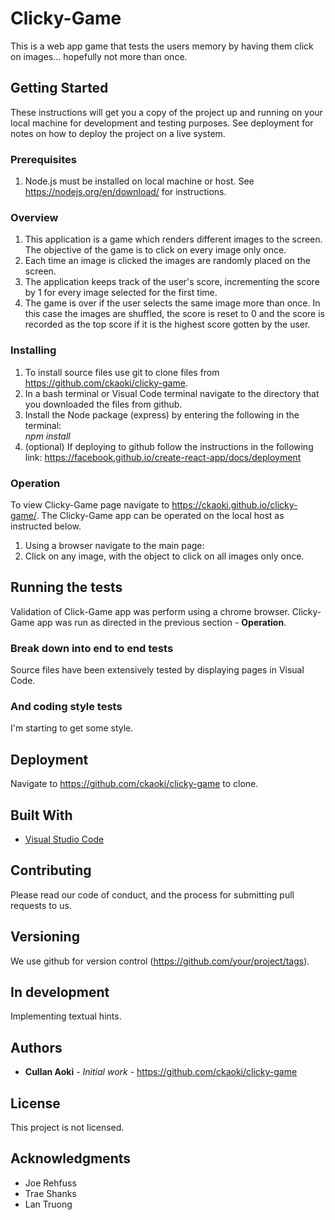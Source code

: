 # Clicky-Game

This is a web app game that tests the users memory by having them click on images... hopefully not more than once.
 

## Getting Started

These instructions will get you a copy of the project up and running on your local machine for development and testing purposes. See deployment for notes on how to deploy the project on a live system.

### Prerequisites
1. Node.js must be installed on local machine or host. See https://nodejs.org/en/download/ for instructions.
  
### Overview

1. This application is a game which renders different images to the screen. The objective of the game is to click on every image only once.
2. Each time an image is clicked the images are randomly placed on the screen.
3. The application keeps track of the user's score, incrementing the score by 1 for every image selected for the first time.
4. The game is over if the user selects the same image more than once. In this case the images are shuffled, the score is reset to 0 and the score is recorded as the top score if it is the highest score gotten by the user.





### Installing

1. To install source files use git to clone files from https://github.com/ckaoki/clicky-game.
2. In a bash terminal or Visual Code terminal navigate to the directory that you downloaded the files from github.
3. Install the Node package (express) by entering the following in the terminal:   
    *npm install* 
4. (optional) If deploying to github follow the instructions in the following link: https://facebook.github.io/create-react-app/docs/deployment
   
### Operation
To view Clicky-Game page navigate to https://ckaoki.github.io/clicky-game/.
The Clicky-Game app can be operated on the local host as instructed below.
1. Using a browser navigate to the main page:   
2. Click on any image, with the object to click on all images only once.
## Running the tests

Validation of Click-Game app was perform using a chrome browser. Clicky-Game app was run as directed in the previous section - **Operation**.  

### Break down into end to end tests

Source files have been extensively tested by displaying pages in Visual Code.

### And coding style tests

I'm starting to get some style.

## Deployment

Navigate to https://github.com/ckaoki/clicky-game to clone.

## Built With

* [Visual Studio Code](https://code.visualstudio.com/)

## Contributing

Please read our code of conduct, and the process for submitting pull requests to us.

## Versioning

We use github for version control (https://github.com/your/project/tags). 

## In development
Implementing textual hints.

## Authors

* **Cullan Aoki** - *Initial work* - https://github.com/ckaoki/clicky-game

## License

This project is not licensed.

## Acknowledgments
* Joe Rehfuss
* Trae Shanks
* Lan Truong

